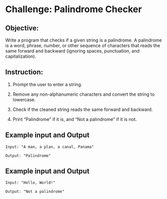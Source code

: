 # Challenge: Palindrome Checker
## Objective: 
Write a program that checks if a given string is a palindrome. A palindrome is a word, phrase, number, or other sequence of characters that reads the same forward and backward (ignoring spaces, punctuation, and capitalization).
  
## Instruction:
1. Prompt the user to enter a string.

2. Remove any non-alphanumeric characters and convert the string to lowercase.

3. Check if the cleaned string reads the same forward and backward.

4. Print “Palindrome” if it is, and “Not a palindrome” if it is not.
   
## Example input and Output
```
Input: "A man, a plan, a canal, Panama"

Output: "Palindrome"
```
## Example input and Output
```
Input: "Hello, World!"

Output: "Not a palindrome"
```